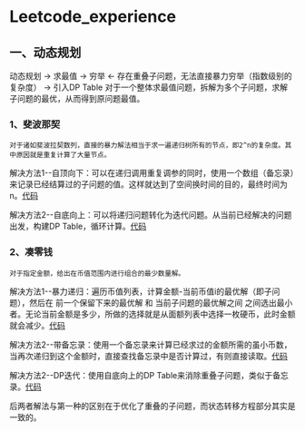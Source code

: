 # Leetcode_experience

## 一、动态规划

动态规划 -> 求最值 -> 穷举 <- 存在重叠子问题，无法直接暴力穷举（指数级别的复杂度） -> 引入DP Table
对于一个整体求最值问题，拆解为多个子问题，求解子问题的最优，从而得到原问题最值。

### 1、斐波那契
    对于诸如斐波拉契数列，直接的暴力解法相当于求一遍递归树所有的节点，即2^n的复杂度。其中原因就是重复计算了大量节点。
    
解决方法1--自顶向下：可以在递归调用重复调参的同时，使用一个数组（备忘录）来记录已经结算过的子问题的值。这样就达到了空间换时间的目的，最终时间为n。[代码](https://github.com/chunchunni/Leetcode_experience/blob/main/fblq.py)

解决方法2--自底向上：可以将递归问题转化为迭代问题。从当前已经解决的问题出发，构建DP Table，循环计算。[代码](https://github.com/chunchunni/Leetcode_experience/blob/main/fblq.py)

### 2、凑零钱
    对于指定金额，给出在币值范围内进行组合的最少数量解。

解决方法1--暴力递归：遍历币值列表，计算金额-当前币值i的最优解（即子问题），然后在 前一个保留下来的最优解 和 当前子问题的最优解之间 之间选出最小者。无论当前金额是多少，所做的选择就是从面额列表中选择一枚硬币，此时金额就会减少。[代码](https://github.com/chunchunni/Leetcode_experience/blob/main/clq.py)

解决方法2--带备忘录：使用一个备忘录来计算已经求过的金额所需的虽小币数，当再次递归到这个金额时，直接查找备忘录中是否计算过，有则直接读取。[代码](https://github.com/chunchunni/Leetcode_experience/blob/main/clq.py)

解决方法2--DP迭代：使用自底向上的DP Table来消除重叠子问题，类似于备忘录。[代码](https://github.com/chunchunni/Leetcode_experience/blob/main/clq.py)

后两者解法与第一种的区别在于优化了重叠的子问题，而状态转移方程部分其实是一致的。
